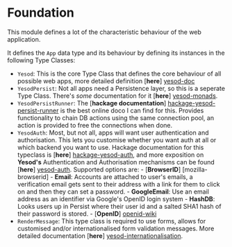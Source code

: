 # Foundation

This module defines a lot of the characteristic behaviour of the web application.

It defines the `App` data type and its behaviour by defining its instances in the following Type Classes:

-   `Yesod`: This is the core Type Class that defines the core behaviour of all possible web apps, more detailed definition [**here**] [yesod-doc]
-   `YesodPersist`: Not all apps need a Persistence layer, so this is a seperate Type Class.  There's *some* documentation for it [**here**] [yesod-monads].
-   `YesodPersistRunner`: The [**hackage documentation**] [hackage-yesod-persist-runner] is the best online doco I can find for this.
    Provides functionality to chain DB actions using the same connection pool, an action is provided to free the connections when done.
-   `YesodAuth`: Most, but not all, apps will want user authentication and authorisation.  This lets you customise whether you want auth at all or
    which backend you want to use.  Hackage documentation for this typeclass is [**here**] [hackage-yesod-auth], and more exposition on **Yesod's** Authentication
    and Authorisation mechanisms can be found [**here**] [yesod-auth].  Supported options are:
        -   [**BrowserID**] [mozilla-browserid]
        -   **Email**: Accounts are attached to user's emails, a verification email gets sent to their address with a link for them to click on and then they can set a password.
        -   **GoogleEmail**: Use an email address as an identifier via Google's OpenID login system
        -   **HashDB**: Looks users up in Persist where their user id and a salted SHA1 hash of their password is stored.
        -   [**OpenID**] [openid-wiki]
-   `RenderMessage`: This type class is required to use forms, allows for customised and/or internationalised form validation messages.  More detailed documentation [**here**] [yesod-internationalisation].

[yesod-doc]: http://www.yesodweb.com/book/yesod-typeclass "Yesod Type Class"
[yesod-monads]: http://www.yesodweb.com/book/yesods-monads "Yesod's Monads"
[yesod-auth]: http://www.yesodweb.com/book/authentication-and-authorization "Authentication and Authorisation with Yesod"
[yesod-internationalisation]: http://www.yesodweb.com/book/internationalization "Internationalisation with Yesod"
[hackage-yesod-persist-runner]: http://hackage.haskell.org/package/yesod-persistent-1.2.1/docs/Yesod-Persist-Core.html#t:YesodPersistRunner "Yesod.Core YesodPersistRunner"
[hackage-yesod-auth]: http://hackage.haskell.org/package/yesod-auth-1.2.0.1/docs/Yesod-Auth.html "Yesod.Auth YesodAuth"
[mozilla-browser-id]: http://en.wikipedia.org/wiki/Mozilla_Persona "Mozilla Persona - Wikipedia"
[openid-wiki]: http://en.wikipedia.org/wiki/OpenID "OpenID - Wikipedia"
